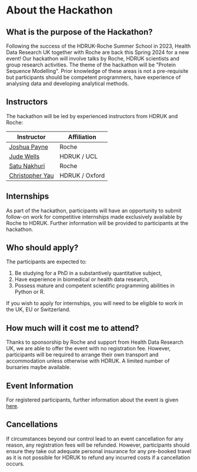 # About the Hackathon

## What is the purpose of the Hackathon?

Following the success of the HDRUK-Roche Summer School in 2023, Health Data Research UK together with Roche are back this Spring 2024 for a new event! Our hackathon will involve talks by Roche, HDRUK scientists and group research activities. The theme of the hackathon will be "Protein Sequence Modelling". Prior knowledge of these areas is not a pre-requisite but participants should be competent programmers, have experience of analysing data and developing analytical methods.

## Instructors

The hackathon will be led by experienced instructors from HDRUK and Roche:

| Instructor | Affiliation |
| ---------- | ----------- |
| [Joshua Payne](https://scholar.google.com/citations?user=xcNB3i0AAAAJ&hl=en) | Roche |
| [Jude Wells](https://www.hdruk.ac.uk/people/jude-wells/) | HDRUK / UCL |
| [Satu Nakhuri](https://ch.linkedin.com/in/satu-nahkuri-a269551) | Roche |
| [Christopher Yau](https://www.bdi.ox.ac.uk/Team/christoper-yau) | HDRUK / Oxford | 

## Internships

As part of the hackathon, participants will have an opportunity to submit follow-on work for competitive internships made exclusively available by Roche to HDRUK. Further information will be provided to participants at the hackathon.

## Who should apply?

The participants are expected to:

1. Be studying for a PhD in a substantively quantitative subject,
2. Have experience in biomedical or health data research,
3. Possess mature and competent scientific programming abilities in Python or R.

If you wish to apply for internships, you will need to be eligible to work in the UK, EU or Switzerland.

## How much will it cost me to attend?

Thanks to sponsorship by Roche and support from Health Data Research UK, we are able to offer the event with no registration fee. However, participants will be required to arrange their own transport and accommodation unless otherwise with HDRUK. A limited number of bursaries maybe available.

## Event Information

For registered participants, further information about the event is given [here](eventinfo.md).

## Cancellations

If circumstances beyond our control lead to an event cancellation for any reason, any registration fees will be refunded. However, participants should ensure they take out adequate personal insurance for any pre-booked travel as it is not possible for HDRUK to refund any incurred costs if a cancellation occurs.
